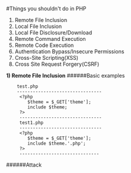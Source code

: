 #Things you shouldn't do in PHP

1. Remote File Inclusion
2. Local File Inclusion
3. Local File Disclosure/Download
4. Remote Command Execution
5. Remote Code Execution
6. Authentication Bypass/Insecure Permissions
7. Cross-Site Scripting(XSS)
8. Cross Site Request Forgery(CSRF)

**1) Remote File Inclusion**
######Basic examples

		test.php
		--------------------------------
		 <?php
		 	$theme = $_GET['theme'];
		 	include $theme;
		 ?>
		 -------------------------------
		 test1.php
		 -------------------------------
		 <?php
         	$theme = $_GET['theme'];
         	include $theme.'.php';
         ?>
		 ------------------------------
######Attack
		

		
